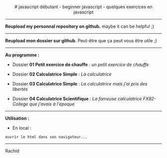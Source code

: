 <center>
# javascript débutant - beginner javascript - quelques exercices en javascript
</center>

* * *

**Reupload my personnal repository on github.**
maybe it can be helpful ;)

* * *

**Reupload mon dossier sur github.**
Peut-être que ça peut vous être utile ;)

* * *

**Au programme :**

- Dossier **01 Petit exercice de chauffe** : *un petit exercice de chauffe*

- Dossier **02 Calculatrice Simple** : *La calculatrice*

- Dossier **03 Calculatrice Simple** : *La calculatrice mais j'ai pris des libertés*

- Dossier **04 Calculatrice Scientifique** : *La fameuse calculatrice FX92-College que j'avais à l'époque*

* * *

**Utilisation :**

- En local :
 
`ouvrir le html dans son navigateur...`

* * *

Rachid
